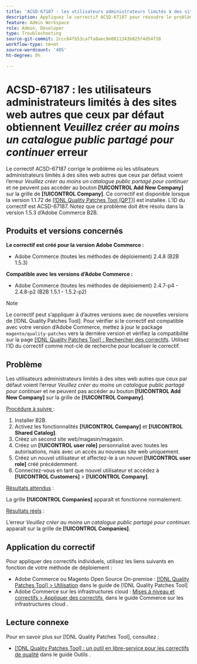 ```yaml
---
title: 'ACSD-67187 : les utilisateurs administrateurs limités à des sites web autres que ceux par défaut obtiennent *Veuillez créer au moins un catalogue public partagé pour continuer* l’erreur'
description: Appliquez le correctif ACSD-67187 pour résoudre le problème d’Adobe Commerce où les utilisateurs administrateurs limités à des sites web autres que ceux par défaut voient l’erreur « Veuillez créer au moins un catalogue public partagé pour continuer » et ne peuvent pas accéder au bouton « Ajouter une nouvelle société » sur la grille Société.
feature: Admin Workspace
role: Admin, Developer
type: Troubleshooting
source-git-commit: 2ccc64fb53ca7fa8aec9e0811343b025f4d54f38
workflow-type: tm+mt
source-wordcount: '405'
ht-degree: 0%

---
```



# ACSD-67187 : les utilisateurs administrateurs limités à des sites web autres que ceux par défaut obtiennent *Veuillez créer au moins un catalogue public partagé pour continuer* erreur

Le correctif ACSD-67187 corrige le problème où les utilisateurs administrateurs limités à des sites web autres que ceux par défaut voient l’erreur *Veuillez créer au moins un catalogue public partagé pour continuer* et ne peuvent pas accéder au bouton **[!UICONTROL Add New Company]** sur la grille de **[!UICONTROL Company]**. Ce correctif est disponible lorsque la version 1.1.72 de [[!DNL Quality Patches Tool (QPT)]](/help/tools/quality-patches-tool/quality-patches-tool-to-self-serve-quality-patches.md) est installée. L’ID du correctif est ACSD-67187. Notez que ce problème doit être résolu dans la version 1.5.3 d’Adobe Commerce B2B.

## Produits et versions concernés

**Le correctif est créé pour la version Adobe Commerce :**

* Adobe Commerce (toutes les méthodes de déploiement) 2.4.8 (B2B 1.5.3)

**Compatible avec les versions d’Adobe Commerce :**

* Adobe Commerce (toutes les méthodes de déploiement) 2.4.7-p4 - 2.4.8-p2 (B2B 1.5.1 - 1.5.2-p2)

>[!NOTE]
>
>Le correctif peut s’appliquer à d’autres versions avec de nouvelles versions de [!DNL Quality Patches Tool]. Pour vérifier si le correctif est compatible avec votre version d’Adobe Commerce, mettez à jour le package `magento/quality-patches` vers la dernière version et vérifiez la compatibilité sur la page [[!DNL Quality Patches Tool] : Rechercher des correctifs](https://experienceleague.adobe.com/tools/commerce-quality-patches/index.html). Utilisez l’ID du correctif comme mot-clé de recherche pour localiser le correctif.

## Problème

Les utilisateurs administrateurs limités à des sites web autres que ceux par défaut voient l’erreur *Veuillez créer au moins un catalogue public partagé pour continuer* et ne peuvent pas accéder au bouton **[!UICONTROL Add New Company]** sur la grille de **[!UICONTROL Company]**.

<u>Procédure à suivre </u> :

1. Installer B2B.
1. Activez les fonctionnalités **[!UICONTROL Company]** et **[!UICONTROL Shared Catalog]**.
1. Créez un second site web/magasin/magasin.
1. Créez un **[!UICONTROL user role]** personnalisé avec toutes les autorisations, mais avec un accès au nouveau site web uniquement.
1. Créez un nouvel utilisateur et affectez-le à un nouvel **[!UICONTROL user role]** créé précédemment.
1. Connectez-vous en tant que nouvel utilisateur et accédez à **[!UICONTROL Customers]** > **[!UICONTROL Company]**.

<u>Résultats attendus</u> :

La grille **[!UICONTROL Companies]** apparaît et fonctionne normalement.

<u>Résultats réels</u> :

L’erreur *Veuillez créer au moins un catalogue public partagé pour continuer.* apparaît sur la grille de **[!UICONTROL Companies]**.

## Application du correctif

Pour appliquer des correctifs individuels, utilisez les liens suivants en fonction de votre méthode de déploiement :

* Adobe Commerce ou Magento Open Source On-premise : [[!DNL Quality Patches Tool] > Utilisation](/help/tools/quality-patches-tool/usage.md) dans le guide de [!DNL Quality Patches Tool]
* Adobe Commerce sur les infrastructures cloud : [&#x200B; Mises à niveau et correctifs > Appliquer des correctifs &#x200B;](https://experienceleague.adobe.com/docs/commerce-cloud-service/user-guide/develop/upgrade/apply-patches.html) dans le guide Commerce sur les infrastructures cloud .

## Lecture connexe

Pour en savoir plus sur [!DNL Quality Patches Tool], consultez :

* [[!DNL Quality Patches Tool] : un outil en libre-service pour les correctifs de qualité](/help/tools/quality-patches-tool/quality-patches-tool-to-self-serve-quality-patches.md) dans le guide Outils .
